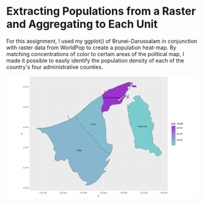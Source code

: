 # Extracting Populations from a Raster and Aggregating to Each Unit

For this assignment, I used my ggplot() of Brunei-Darussalam in conjunction with raster data from WorldPop to create a population heat-map. By matching concentrations of color to certain areas of the political map, I made it possible to easily identify the population density of each of the country's four administrative counties. 

![population map](assign2_plot.png) 
